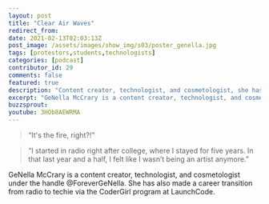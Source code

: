 ```yaml
---
layout: post
title: "Clear Air Waves"
redirect_from:
date: 2021-02-13T02:03:13Z
post_image: /assets/images/show_img/s03/poster_genella.jpg
tags: [protestors,students,technologists]
categories: [podcast]
contributor_id: 29
comments: false
featured: true
description: "Content creator, technologist, and cosmetologist, she has also made a career transition from radio to tech."
excerpt: "GeNella McCrary is a content creator, technologist, and cosmetologist. She has also made a recent career transition from radio to tech."
buzzsprout: 
youtube: 3HOb8AEWRMA
---
```

<blockquote>
“It's the fire, right?!”
</blockquote>

<blockquote>
“I started in radio right after college, where I stayed for five years. In that last year and a half, I felt like I wasn’t being an artist anymore.”
</blockquote>

GeNella McCrary is a content creator, technologist, and cosmetologist under the handle @ForeverGeNella. She has also made a career transition from radio to techie via the CoderGirl program at LaunchCode.
